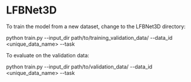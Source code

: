 # LFBNet3D

To train the model from a new dataset, change to the LFBNet3D directory:


python train.py --input_dir path/to/training_validation_data/  --data_id <unique_data_name> --task <train>


To evaluate on the validation data:

python train.py --input_dir path/to/validation_data/  --data_id <unique_data_name> --task <valid>
